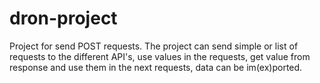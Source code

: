 # dron-project
Project for send POST requests. The project can send simple or list of requests to the different API's, use values in the requests, get value from response and use them in the next requests, data can be im(ex)ported.
